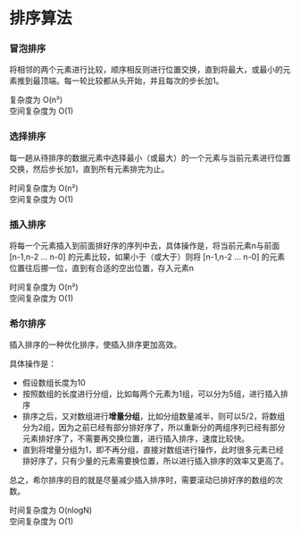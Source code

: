 <TitleList></TitleList>

# 排序算法

### 冒泡排序
将相邻的两个元素进行比较，顺序相反则进行位置交换，直到将最大，或最小的元素推到最顶端。每一轮比较都从头开始，并且每次的步长加1。  

复杂度为 O(n²)   
空间复杂度为 O(1)   

### 选择排序
每一趟从待排序的数据元素中选择最小（或最大）的一个元素与当前元素进行位置交换，然后步长加1，直到所有元素排完为止。  

时间复杂度为 O(n²)   
空间复杂度为 O(1)  

### 插入排序
将每一个元素插入到前面排好序的序列中去，具体操作是，将当前元素n与前面 [n-1,n-2 ... n-0] 的元素比较，如果小于（或大于）则将 [n-1,n-2 ... n-0] 的元素位置往后挪一位，直到有合适的空出位置，存入元素n  

时间复杂度为 O(n²)  
空间复杂度为 O(1)  

### 希尔排序
<Te d>插入排序</Te>的一种优化排序，使插入排序更加高效。  

具体操作是：  
- 假设数组长度为10
- 按照数组的长度进行分组，比如每两个元素为1组，可以分为5组，进行插入排序
- 排序之后，又对数组进行**增量分组**，比如分组数量减半，则可以5/2，将数组分为2组，因为之前已经有部分排好序了，所以重新分的两组序列已经有部分元素排好序了，不需要再交换位置，进行插入排序，速度比较快。
- 直到将增量分组为1，即不再分组，直接对数组进行操作，此时很多元素已经排好序了，只有少量的元素需要换位置，所以进行插入排序的效率又更高了。

总之，希尔排序的目的就是尽量减少插入排序时，需要滚动已排好序的数组的次数。  

时间复杂度为 O(nlogN)   
空间复杂度为 O(1)  
